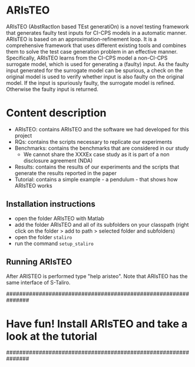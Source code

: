 # ARIsTEO
ARIsTEO (AbstRactIon based TEst generatiOn) is a novel testing framework that generates faulty test inputs for CI-CPS models in a automatic manner.
ARIsTEO is based on an approximation-refinement loop. 
It is a comprehensive framework that uses different existing tools and combines them to solve the test case generation problem in an effective manner. 
Specifically, ARIsTEO learns from the CI-CPS model a non-CI-CPS surrogate model, which is used for generating a (faulty) input. 
As the faulty input generated for the surrogate model can be spurious, a check on the original model is used to verify whether input is also faulty on the original model. If the input is spuriously faulty, the surrogate model is refined. Otherwise the faulty input is returned.

# Content description
- ARIsTEO: contains ARIsTEO and the software we had developed for this project
- RQs: contains the scripts necessary to replicate our experiments
- Benchmarks: contains the benchmarks that are considered in our study
    * We cannot share the XXXEx case study as it is part of a non disclosure agreement (NDA)
- Results: contains the results of our experiments and the scripts that generate the results reported in the paper
- Tutorial: contains a simple example - a pendulum -  that shows how ARIsTEO works
   
## Installation instructions
- open the folder ARIsTEO with Matlab
- add the folder ARIsTEO and all of its subfolders on your classpath (right click on the folder > add to path > selected folder and subfolders)
- open the folder ``staliro``
- run the command ``setup_staliro``

## Running ARIsTEO
After ARISTEO is performed type "help aristeo".
Note that ARIsTEO has the same interface of S-Taliro.

###############################################################
# Have fun! Install ARIsTEO and take a look at the tutorial
###############################################################